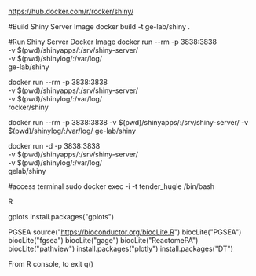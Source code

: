 https://hub.docker.com/r/rocker/shiny/

#Build Shiny Server Image
docker build -t ge-lab/shiny .

#Run Shiny Server Docker Image
docker run --rm -p 3838:3838 \
    -v $(pwd)/shinyapps/:/srv/shiny-server/ \
    -v $(pwd)/shinylog/:/var/log/ \
    ge-lab/shiny

docker run --rm -p 3838:3838 \
  -v $(pwd)/shinyapps/:/srv/shiny-server/ \
  -v $(pwd)/shinylog/:/var/log/ \
  rocker/shiny

docker run --rm -p 3838:3838 -v $(pwd)/shinyapps/:/srv/shiny-server/ -v $(pwd)/shinylog/:/var/log/ ge-lab/shiny


docker run -d -p 3838:3838 \
    -v $(pwd)/shinyapps/:/srv/shiny-server/ \
    -v $(pwd)/shinylog/:/var/log/ \
    gelab/shiny

#access terminal
sudo docker exec -i -t tender_hugle /bin/bash

R

gplots
install.packages("gplots")

PGSEA
source("https://bioconductor.org/biocLite.R")
biocLite("PGSEA")
biocLite("fgsea")
biocLite("gage")
biocLite("ReactomePA")
biocLite("pathview")
install.packages("plotly")
install.packages("DT")

From R console,
  to exit q()
